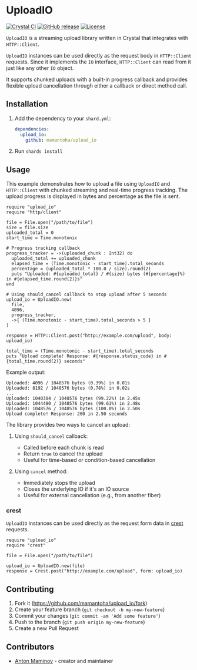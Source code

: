 # UploadIO

[![Crystal CI](https://github.com/mamantoha/upload_io/actions/workflows/crystal.yml/badge.svg)](https://github.com/mamantoha/upload_io/actions/workflows/crystal.yml)
[![GitHub release](https://img.shields.io/github/release/mamantoha/upload_io.svg)](https://github.com/mamantoha/upload_io/releases)
[![License](https://img.shields.io/github/license/mamantoha/upload_io.svg)](https://github.com/mamantoha/upload_io/blob/master/LICENSE)

`UploadIO` is a streaming upload library written in Crystal that integrates with `HTTP::Client`.

`UploadIO` instances can be used directly as the request body in `HTTP::Client` requests.
Since it implements the `IO` interface, `HTTP::Client` can read from it just like any other `IO` object.

It supports chunked uploads with a built-in progress callback and provides flexible upload cancellation through either a callback or direct method call.

## Installation

1. Add the dependency to your `shard.yml`:

   ```yaml
   dependencies:
     upload_io:
       github: mamantoha/upload_io
   ```

2. Run `shards install`

## Usage

This example demonstrates how to upload a file using `UploadIO` and `HTTP::Client` with chunked streaming and real-time progress tracking. The upload progress is displayed in bytes and percentage as the file is sent.

```crystal
require "upload_io"
require "http/client"

file = File.open("/path/to/file")
size = file.size
uploaded_total = 0
start_time = Time.monotonic

# Progress tracking callback
progress_tracker = ->(uploaded_chunk : Int32) do
  uploaded_total += uploaded_chunk
  elapsed_time = (Time.monotonic - start_time).total_seconds
  percentage = (uploaded_total * 100.0 / size).round(2)
  puts "Uploaded: #{uploaded_total} / #{size} bytes (#{percentage}%) in #{elapsed_time.round(2)}s"
end

# Using should_cancel callback to stop upload after 5 seconds
upload_io = UploadIO.new(
  file,
  4096,
  progress_tracker,
  ->{ (Time.monotonic - start_time).total_seconds > 5 }
)

response = HTTP::Client.post("http://example.com/upload", body: upload_io)

total_time = (Time.monotonic - start_time).total_seconds
puts "Upload complete! Response: #{response.status_code} in #{total_time.round(2)} seconds"
```

Example output:

```
Uploaded: 4096 / 1048576 bytes (0.39%) in 0.01s
Uploaded: 8192 / 1048576 bytes (0.78%) in 0.02s
...
Uploaded: 1040384 / 1048576 bytes (99.22%) in 2.45s
Uploaded: 1044480 / 1048576 bytes (99.61%) in 2.48s
Uploaded: 1048576 / 1048576 bytes (100.0%) in 2.50s
Upload complete! Response: 200 in 2.50 seconds
```

The library provides two ways to cancel an upload:

1. Using `should_cancel` callback:
   - Called before each chunk is read
   - Return `true` to cancel the upload
   - Useful for time-based or condition-based cancellation

2. Using `cancel` method:
   - Immediately stops the upload
   - Closes the underlying IO if it's an IO source
   - Useful for external cancellation (e.g., from another fiber)

### crest

`UploadIO` instances can be used directly as the request form data in [crest](https://github.com/mamantoha/crest) requests.

```crystal
require "upload_io"
require "crest"

file = File.open("/path/to/file")

upload_io = UploadIO.new(file)
response = Crest.post("http://example.com/upload", form: upload_io)
```

## Contributing

1. Fork it (<https://github.com/mamantoha/upload_io/fork>)
2. Create your feature branch (`git checkout -b my-new-feature`)
3. Commit your changes (`git commit -am 'Add some feature'`)
4. Push to the branch (`git push origin my-new-feature`)
5. Create a new Pull Request

## Contributors

- [Anton Maminov](https://github.com/mamantoha) - creator and maintainer

